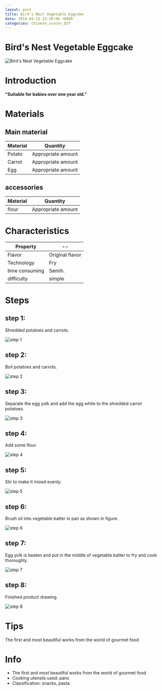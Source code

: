 ```yaml
---
layout: post
title: Bird's Nest Vegetable Eggcake
date: 2019-04-15 22:30:00 +0800
categories: Chinese_snacks_DIY
---
```


# Bird's Nest Vegetable Eggcake

![Bird's Nest Vegetable Eggcake]({{site.baseurl}}/img/406438/406438.jpg)

# Introduction

**"Suitable for babies over one year old."**

# Materials


## Main material

Material|Quantity
--|--
Potato|Appropriate amount
Carrot|Appropriate amount
Egg|Appropriate amount

## accessories

Material|Quantity
--|--
flour|Appropriate amount

# Characteristics

Property|--
--|--
Flavor|Original flavor
Technology|Fry
time consuming|Semih.
difficulty|simple

# Steps

## step 1:

Shredded potatoes and carrots.

![step 1]({{site.baseurl}}/img/406438/1.jpg)

## step 2:

Boil potatoes and carrots.

![step 2]({{site.baseurl}}/img/406438/2.jpg)

## step 3:

Separate the egg yolk and add the egg white to the shredded carrot potatoes.

![step 3]({{site.baseurl}}/img/406438/3.jpg)

## step 4:

Add some flour.

![step 4]({{site.baseurl}}/img/406438/4.jpg)

## step 5:

Stir to make it mixed evenly.

![step 5]({{site.baseurl}}/img/406438/5.jpg)

## step 6:

Brush oil into vegetable batter in pan as shown in figure.

![step 6]({{site.baseurl}}/img/406438/6.jpg)

## step 7:

Egg yolk is beaten and put in the middle of vegetable batter to fry and cook thoroughly.

![step 7]({{site.baseurl}}/img/406438/7.jpg)

## step 8:

Finished product drawing.

![step 8]({{site.baseurl}}/img/406438/8.jpg)

# Tips

The first and most beautiful works from the world of gourmet food

# Info

- The first and most beautiful works from the world of gourmet food
- Cooking utensils used: pans
- Classification: snacks, pasta